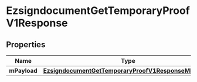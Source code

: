 
# EzsigndocumentGetTemporaryProofV1Response

## Properties
| Name | Type | Description | Notes |
| ------------ | ------------- | ------------- | ------------- |
| **mPayload** | [**EzsigndocumentGetTemporaryProofV1ResponseMPayload**](EzsigndocumentGetTemporaryProofV1ResponseMPayload.md) |  |  |



